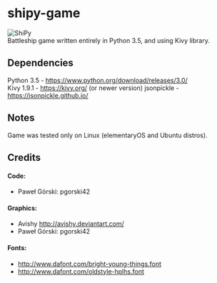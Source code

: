# shipy-game
![ShiPy](https://github.com/pgorski42/shipy-game/blob/master/assets/logo.png "ShiPy")  
Battleship game written entirely in Python 3.5, and using Kivy library.

## Dependencies

Python 3.5    - https://www.python.org/download/releases/3.0/  
Kivy 1.9.1    - https://kivy.org/ (or newer version)
jsonpickle    - https://jsonpickle.github.io/  

## Notes

Game was tested only on Linux (elementaryOS and Ubuntu distros).

## Credits

#### Code:
  * Paweł Górski: pgorski42  

#### Graphics:
  * Avishy http://avishy.deviantart.com/  
  * Paweł Górski: pgorski42  

#### Fonts:
  * http://www.dafont.com/bright-young-things.font
  * http://www.dafont.com/oldstyle-hplhs.font
